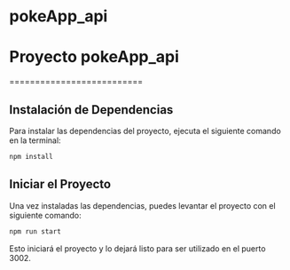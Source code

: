 # pokeApp_api



# Proyecto pokeApp_api
==========================

## Instalación de Dependencias

Para instalar las dependencias del proyecto, ejecuta el siguiente comando en la terminal:

```bash
npm install
```

## Iniciar el Proyecto

Una vez instaladas las dependencias, puedes levantar el proyecto con el siguiente comando:

```bash
npm run start
```

Esto iniciará el proyecto y lo dejará listo para ser utilizado en el puerto 3002.